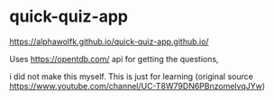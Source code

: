# quick-quiz-app

https://alphawolfk.github.io/quick-quiz-app.github.io/


Uses https://opentdb.com/ api for getting the questions,

i did not make this myself. This is just for learning (original source https://www.youtube.com/channel/UC-T8W79DN6PBnzomelvqJYw)
